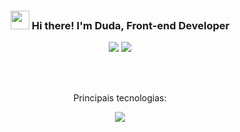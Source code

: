 <h3 align="center"><img src = "https://raw.githubusercontent.com/MartinHeinz/MartinHeinz/master/wave.gif" width = 30px> Hi there! I'm Duda, Front-end Developer</h3>

<div align="center">
  <a href="mailto:informaticaeduarda@gmail.com" target="_blank"><img src="https://img.shields.io/badge/Gmail-D14836?style=for-the-badge&logo=gmail&logoColor=white"/></a>
  <a href="https://www.linkedin.com/in/eduarda-emilli-52b60018b/ target="_blank"><img src="https://img.shields.io/badge/LinkedIn-0077B5?style=for-the-badge&logo=linkedin&logoColor=white"/></a>
</div>

<br><br>

<p align="center">Principais tecnologias:</p>
<p align="center">
  <a href="https://skillicons.dev">
    <img src="https://skillicons.dev/icons?i=react,js,html,css"/>
  </a>
</p>

